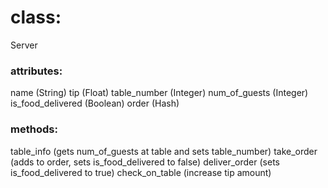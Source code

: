 # class:
Server

### attributes:
name (String)
tip (Float)
table_number (Integer)
num_of_guests (Integer)
is_food_delivered (Boolean)
order (Hash)

### methods:
table_info (gets num_of_guests at table and sets table_number)
take_order (adds to order, sets is_food_delivered to false)
deliver_order (sets is_food_delivered to true)
check_on_table (increase tip amount)
